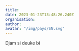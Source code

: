 ```yaml
---
title: 
date: 2023-01-23T13:48:26.240Z
organisation: 
author: 
avatar: "/img/pays/SN.svg"
---
```


Djam si deuke bi
